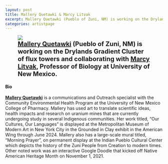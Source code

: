```yaml
---
layout: post
title: Mallery Quetawki & Marcy Litvak
excerpt: Mallery Quetawki (Pueblo of Zuni, NM) is working on the Drylands Gradient Cluster of flux towers and collaborating with Marcy Litvak, Professor of Biology at University of New Mexico.
categories: artistpage
---
```


<figure class="half">
	<img src="https://fluxnetart.github.io/images/Mallery_Marcy.png">
	<figcaption style="font-size: 20;"><b> <a href="https://wakelet.com/@CEHP_Artist">Mallery Quetawki</a> (Pueblo of Zuni, NM) is working on the Drylands Gradient Cluster of flux towers and collaborating with  <a href="https://www.litvaklab.org/">Marcy Litvak</a>, Professor of Biology at University of New Mexico.</b></figcaption>
</figure>


<h4>Bio</h4>

<b><a href="https://wakelet.com/@CEHP_Artist">Mallery Quetawki</a></b> is a communications and Outreach specialist with the Community Environmental Health Program at the University of New Mexico College of Pharmacy. Mallery has used art to translate scientific ideas, health impacts and research on uranium mines that are currently undergoing study in several Indigenous communities. Her work titled, “Our Cultures, Our Languages” is displayed at the Metropolitan Museum of Modern Art in New York City in the Grounded in Clay exhibit in the American Wing through June 2024. Mallery also has a large-scale mural titled, “Morning Prayer”, on permanent display at the Indian Pueblo Cultural Center which depicts the history of the Zuni People from Creation to modern times. Other noted work was an interactive Google Doodle that kicked off Native American Heritage Month on November 1, 2021.
